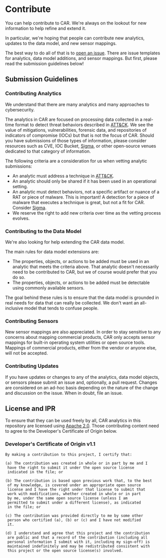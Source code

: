 # Contribute
You can help contribute to CAR. We're always on the lookout for new information to help refine and extend it.

In particular, we're hoping that people can contribute new analytics, updates to the data model, and new sensor mappings.

The best way to do all of that is to [open an issue](https://github.com/mitre-attack/car/issues/new/choose). There are issue templates for analytics, data model additions, and sensor mappings. But first, please read the submission guidelines below!

## Submission Guidelines

### Contributing Analytics
We understand that there are many analytics and many approaches to cybersecurity. 

The analytics in CAR are focused on processing data collected in a real-time format to detect threat behaviors described in [ATT&CK](https://attack.mitre.org). We see the value of mitigations, vulnerabilities, forensic data, and repositories of indicators of compromise (IOCs) but that is not the focus of CAR. Should you have submissions of those types of information, please consider resources such as CVE, IOC Bucket, [Sigma](https://github.com/Neo23x0/sigma), or other open-source venues dedicated to that category of information.

The following criteria are a consideration for us when vetting analytic submissions:
- An analytic must address a technique in [ATT&CK](https://attack.mitre.org).
- An analytic should only be shared if it has been used in an operational setting.
- An analytic must detect behaviors, not a specific artifact or nuance of a RAT or piece of malware. This is important! A detection for a piece of malware that executes a technique is great, but not a fit for CAR. Consider [Sigma](https://github.com/Neo23x0/sigma).
- We reserve the right to add new criteria over time as the vetting process evolves.

### Contributing to the Data Model
We're also looking for help extending the CAR data model.

The main rules for data model extensions are:
- The properties, objects, or actions to be added must be used in an analytic that meets the criteria above. That analytic doesn't necessarily need to be contributed to CAR, but we of course would prefer that you do so.
- The properties, objects, or actions to be added must be detectable using commonly available sensors.

The goal behind these rules is to ensure that the data model is grounded in real needs for data that can really be collected. We don't want an all-inclusive model that tends to confuse people.

### Contributing Sensors
New sensor mappings are also appreciated. In order to stay sensitive to any concerns about mapping commercial products, CAR only accepts sensor mappings for built-in operating system utilities or open source tools. Mappings of commercial products, either from the vendor or anyone else, will not be accepted.

### Contributing Updates

If you have updates or changes to any of the analytics, data model objects, or sensors please submit an issue and, optionally, a pull request. Changes are considered on an ad-hoc basis depending on the nature of the change and discussion on the issue. When in doubt, file an issue.

## License and IPR

To ensure that they can be used freely by all, CAR analytics in this repository are licensed using [Apache 2.0](https://choosealicense.com/licenses/apache-2.0/). Those contributing content need to agree to the Developer's Certificate of Origin below.

### Developer's Certificate of Origin v1.1

```
By making a contribution to this project, I certify that:

(a) The contribution was created in whole or in part by me and I
 have the right to submit it under the open source license
 indicated in the file; or

(b) The contribution is based upon previous work that, to the best
 of my knowledge, is covered under an appropriate open source
 license and I have the right under that license to submit that
 work with modifications, whether created in whole or in part
 by me, under the same open source license (unless I am
 permitted to submit under a different license), as indicated
 in the file; or

(c) The contribution was provided directly to me by some other
 person who certified (a), (b) or (c) and I have not modified
 it.

(d) I understand and agree that this project and the contribution
 are public and that a record of the contribution (including all
 personal information I submit with it, including my sign-off) is
 maintained indefinitely and may be redistributed consistent with
 this project or the open source license(s) involved.
```